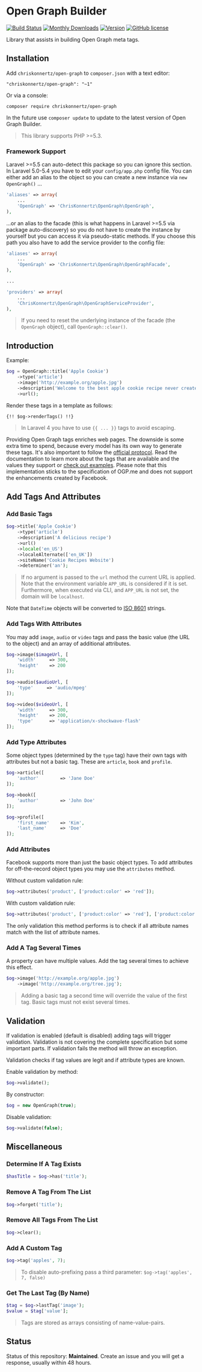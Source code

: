 # Open Graph Builder

[![Build Status](https://travis-ci.org/chriskonnertz/open-graph.png)](https://travis-ci.org/chriskonnertz/open-graph)
[![Monthly Downloads](https://img.shields.io/packagist/dm/chriskonnertz/open-graph.svg)](https://packagist.org/packages/chriskonnertz/open-graph)
[![Version](https://img.shields.io/packagist/v/chriskonnertz/open-graph.svg)](https://packagist.org/packages/chriskonnertz/open-graph)
[![GitHub license](https://img.shields.io/badge/license-MIT-blue.svg)](https://raw.githubusercontent.com/chriskonnertz/open-graph/master/LICENSE)

Library that assists in building Open Graph meta tags.

## Installation

Add `chriskonnertz/open-graph` to `composer.json` with a text editor:

```
"chriskonnertz/open-graph": "~1"
```
    
Or via a console:

```
composer require chriskonnertz/open-graph
```

In the future use `composer update` to update to the latest version of Open Graph Builder.

> This library supports PHP >=5.3.

### Framework Support

Laravel >=5.5 can auto-detect this package so you can ignore this section. 
In Laravel 5.0-5.4 you have to edit your `config/app.php` config file. 
You can either add an alias to the object so you can create a new instance via `new OpenGraph()` ...

```php
'aliases' => array(
    ...
    'OpenGraph' => 'ChrisKonnertz\OpenGraph\OpenGraph',
),
```

...or an alias to the facade (this is what happens in Laravel >=5.5 via package auto-discovery) so you
do not have to create the instance by yourself but you can access it via pseudo-static methods. 
If you choose this path you also have to add the service provider to the config file:

```php
'aliases' => array(
    ...
    'OpenGraph' => 'ChrisKonnertz\OpenGraph\OpenGraphFacade',
),

...

'providers' => array(
    ...
    'ChrisKonnertz\OpenGraph\OpenGraphServiceProvider',
),
```

> If you need to reset the underlying instance of the facade (the `OpenGraph` object), call `OpenGraph::clear()`.

## Introduction

Example:

```php
$og = OpenGraph::title('Apple Cookie')
    ->type('article')
    ->image('http://example.org/apple.jpg')
    ->description('Welcome to the best apple cookie recipe never created.')
    ->url();
```

Render these tags in a template as follows:

```
{!! $og->renderTags() !!}
```

> In Laravel 4 you have to use ``{{ ... }}`` tags to avoid escaping.

Providing Open Graph tags enriches web pages. The downside is some extra time to spend, because every model has its own way to generate these tags. It's also important to follow the [official protocol](http://ogp.me/). Read the documentation to learn more about the tags that are available and the values they support or [check out examples](https://github.com/niallkennedy/open-graph-protocol-examples). Please note that this implementation sticks to the specification of OGP.me and does not support the enhancements created by Facebook.

## Add Tags And Attributes

### Add Basic Tags

```php
$og->title('Apple Cookie')
    ->type('article')
    ->description('A delicious recipe')
    ->url()
    ->locale('en_US')
    ->localeAlternate(['en_UK'])
    ->siteName('Cookie Recipes Website')
    ->determiner('an');
```

> If no argument is passed to the `url` method the current URL is applied. Note that the environment variable `APP_URL` is considered if it is set. Furthermore, when executed via CLI, and `APP_URL` is not set, the domain will be `localhost`.

Note that `DateTime` objects will be converted to [ISO 8601](https://en.wikipedia.org/wiki/ISO_8601) strings.

### Add Tags With Attributes

You may add `image`, `audio` or `video` tags and pass the basic value (the URL to the object) and an array of additional attributes.

```php
$og->image($imageUrl, [
    'width'     => 300,
    'height'    => 200
]);

$og->audio($audioUrl, [
    'type'     => 'audio/mpeg'
]);

$og->video($videoUrl, [
    'width'     => 300,
    'height'    => 200,
    'type'      => 'application/x-shockwave-flash'
]);
```

### Add Type Attributes

Some object types (determined by the `type` tag) have their own tags with attributes but not a basic tag. These are `article`, `book` and `profile`.

```php
$og->article([
    'author'        => 'Jane Doe'
]);

$og->book([
    'author'        => 'John Doe'
]);

$og->profile([
    'first_name'    => 'Kim',
    'last_name'     => 'Doe'
]);
```

### Add Attributes

Facebook supports more than just the basic object types. To add attributes for off-the-record object types you may use the `attributes` method.

Without custom validation rule:

```php
$og->attributes('product', ['product:color' => 'red']);
```

With custom validation rule:

```php
$og->attributes('product', ['product:color' => 'red'], ['product:color']);
```

The only validation this method performs is to check if all attribute names match with the list of attribute names.

### Add A Tag Several Times

A property can have multiple values. Add the tag several times to achieve this effect.

```php
$og->image('http://example.org/apple.jpg')
    ->image('http://example.org/tree.jpg');
```

> Adding a basic tag a second time will override the value of the first tag. Basic tags must not exist several times.

## Validation

If validation is enabled (default is disabled) adding tags will trigger validation. Validation is not covering the complete specification but some important parts. If validation fails the method will throw an exception.

Validation checks if tag values are legit and if attribute types are known.

Enable validation by method:

```php
$og->validate();
```

By constructor:

```php
$og = new OpenGraph(true);
```

Disable validation:

```php
$og->validate(false);
```

## Miscellaneous

### Determine If A Tag Exists

```php
$hasTitle = $og->has('title');
```

### Remove A Tag From The List

```php
$og->forget('title');
```

### Remove All Tags From The List

```php
$og->clear();
```

### Add A Custom Tag

```php
$og->tag('apples', 7);
```

> To disable auto-prefixing pass a third parameter: `$og->tag('apples', 7, false)`

### Get The Last Tag (By Name)

```php
$tag = $og->lastTag('image');
$value = $tag['value'];
```

> Tags are stored as arrays consisting of name-value-pairs.

## Status

Status of this repository: **Maintained**. Create an issue and you will get a response, usually within 48 hours.
